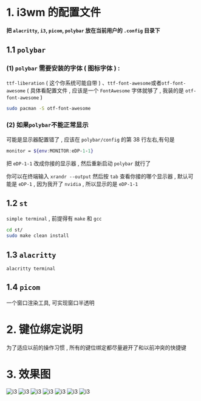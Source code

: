 # 1. i3wm 的配置文件

**把 `alacritty`, `i3`, `picom`, `polybar` 放在当前用户的 `.config` 目录下**

## 1.1 `polybar`

### (1) `polybar` 需要安装的字体 ( 图标字体 ) :

`ttf-liberation` ( 这个你系统可能自带 ) 、`ttf-font-awesome`或者`otf-font-awesome` ( 具体看配置文件 , 应该是一个 `FontAwesome` 字体就够了 , 我装的是 `otf-font-awesome`  )

```sh
sudo pacman -S otf-font-awesome
```

### (2) 如果`polybar`不能正常显示

可能是显示器配置错了 , 应该在 `polybar/config` 的第 38 行左右,有句是

```sh
monitor = ${env:MONITOR:eDP-1-1}
```

把 `eDP-1-1` 改成你接的显示器 , 然后重新启动 `polybar` 就行了  

你可以在终端输入 `xrandr --output` 然后按 `tab` 查看你接的哪个显示器 , 默认可能是 `eDP-1`  , 因为我开了 `nvidia` , 所以显示的是 `eDP-1-1`

## 1.2 `st`

`simple terminal` , 前提得有 `make` 和 `gcc`

```sh
cd st/
sudo make clean install
```

## 1.3 `alacritty`

`alacritty terminal`

## 1.4 `picom`

一个窗口渲染工具, 可实现窗口半透明

# 2. 键位绑定说明

为了适应以前的操作习惯 , 所有的键位绑定都尽量避开了和以前冲突的快捷键

# 3. 效果图

![i3](https://codehhr.coding.net/p/codehhr/d/images/git/raw/master/i3/archscreenshotc.png)
![i3](https://codehhr.coding.net/p/codehhr/d/images/git/raw/master/i3/archscreenshota.png)
![i3](https://codehhr.coding.net/p/codehhr/d/images/git/raw/master/i3/archscreenshotb.png)
![i3](https://codehhr.coding.net/p/codehhr/d/images/git/raw/master/i3/archscreenshotd.png)
![i3](https://codehhr.coding.net/p/codehhr/d/images/git/raw/master/i3/i3.png)
![i3](https://codehhr.coding.net/p/codehhr/d/images/git/raw/master/i3/i3girl.png)
![i3](https://codehhr.coding.net/p/codehhr/d/images/git/raw/master/i3/i3wm.png)
